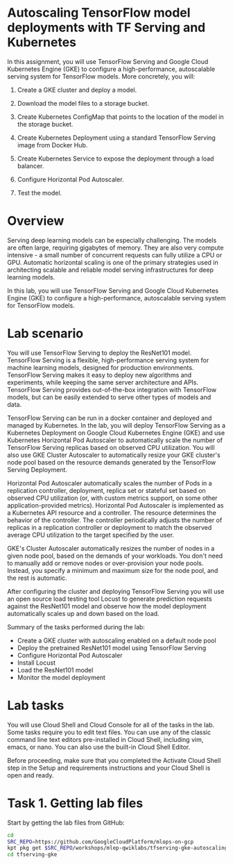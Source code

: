 # Autoscaling TensorFlow model deployments with TF Serving and Kubernetes

In this assignment, you will use TensorFlow Serving and Google Cloud Kubernetes Engine (GKE) to configure a high-performance, autoscalable serving system for TensorFlow models. More concretely, you will:

1. Create a GKE cluster and deploy a model.

2. Download the model files to a storage bucket.

3. Create Kubernetes ConfigMap that points to the location of the model in the storage bucket.

4. Create Kubernetes Deployment using a standard TensorFlow Serving image from Docker Hub.

5. Create Kubernetes Service to expose the deployment through a load balancer.

6. Configure Horizontal Pod Autoscaler.

7. Test the model.

# Overview

Serving deep learning models can be especially challenging. The models are often large, requiring gigabytes of memory. They are also very compute intensive - a small number of concurrent requests can fully utilize a CPU or GPU. Automatic horizontal scaling is one of the primary strategies used in architecting scalable and reliable model serving infrastructures for deep learning models.

In this lab, you will use TensorFlow Serving and Google Cloud Kubernetes Engine (GKE) to configure a high-performance, autoscalable serving system for TensorFlow models.

# Lab scenario

You will use TensorFlow Serving to deploy the ResNet101 model. TensorFlow Serving is a flexible, high-performance serving system for machine learning models, designed for production environments. TensorFlow Serving makes it easy to deploy new algorithms and experiments, while keeping the same server architecture and APIs. TensorFlow Serving provides out-of-the-box integration with TensorFlow models, but can be easily extended to serve other types of models and data.

TensorFlow Serving can be run in a docker container and deployed and managed by Kubernetes. In the lab, you will deploy TensorFlow Serving as a Kubernetes Deployment on Google Cloud Kubernetes Engine (GKE) and use Kubernetes Horizontal Pod Autoscaler to automatically scale the number of TensorFlow Serving replicas based on observed CPU utilization. You will also use GKE Cluster Autoscaler to automatically resize your GKE cluster's node pool based on the resource demands generated by the TensorFlow Serving Deployment.

Horizontal Pod Autoscaler automatically scales the number of Pods in a replication controller, deployment, replica set or stateful set based on observed CPU utilization (or, with custom metrics support, on some other application-provided metrics). Horizontal Pod Autoscaler is implemented as a Kubernetes API resource and a controller. The resource determines the behavior of the controller. The controller periodically adjusts the number of replicas in a replication controller or deployment to match the observed average CPU utilization to the target specified by the user.

GKE's Cluster Autoscaler automatically resizes the number of nodes in a given node pool, based on the demands of your workloads. You don't need to manually add or remove nodes or over-provision your node pools. Instead, you specify a minimum and maximum size for the node pool, and the rest is automatic.

After configuring the cluster and deploying TensorFlow Serving you will use an open source load testing tool Locust to generate prediction requests against the ResNet101 model and observe how the model deployment automatically scales up and down based on the load.

Summary of the tasks performed during the lab:

* Create a GKE cluster with autoscaling enabled on a default node pool
* Deploy the pretrained ResNet101 model using TensorFlow Serving
* Configure Horizontal Pod Autoscaler
* Install Locust
* Load the ResNet101 model
* Monitor the model deployment

# Lab tasks

You will use Cloud Shell and Cloud Console for all of the tasks in the lab. Some tasks require you to edit text files. You can use any of the classic command line text editors pre-installed in Cloud Shell, including vim, emacs, or nano. You can also use the built-in Cloud Shell Editor.

Before proceeding, make sure that you completed the Activate Cloud Shell step in the Setup and requirements instructions and your Cloud Shell is open and ready.

# Task 1. Getting lab files

Start by getting the lab files from GitHub:

```bash
cd
SRC_REPO=https://github.com/GoogleCloudPlatform/mlops-on-gcp
kpt pkg get $SRC_REPO/workshops/mlep-qwiklabs/tfserving-gke-autoscaling tfserving-gke
cd tfserving-gke
```
